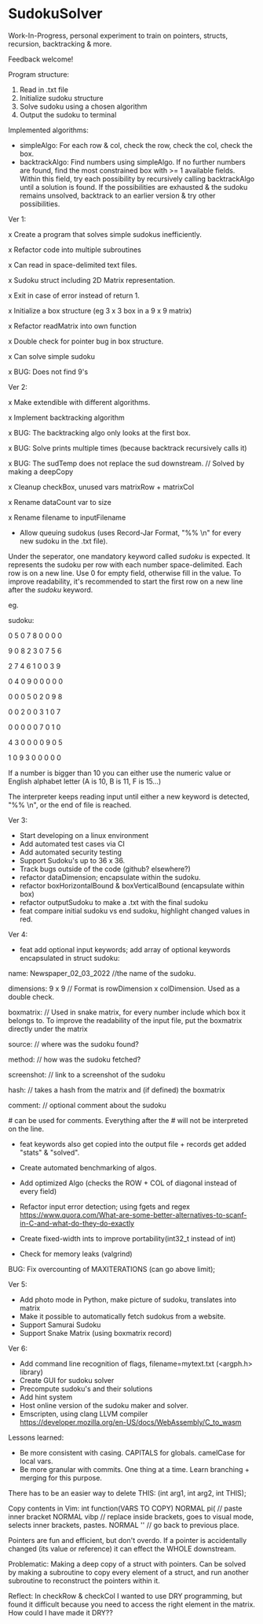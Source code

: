 # SudokuSolver

Work-In-Progress, personal experiment to train on pointers, structs, recursion, backtracking & more. 

Feedback welcome!

Program structure:
1. Read in .txt file
2. Initialize sudoku structure
3. Solve sudoku using a chosen algorithm
4. Output the sudoku to terminal

Implemented algorithms:
- simpleAlgo: For each row & col, check the row, check the col, check the box.
- backtrackAlgo: Find numbers using simpleAlgo. If no further numbers are found, find the most constrained box with >= 1 available fields. Within this field, try each possibility by recursively calling backtrackAlgo until a solution is found. If the possibilities are exhausted & the sudoku remains unsolved, backtrack to an earlier version & try other possibilities.

Ver 1: 

x Create a program that solves simple sudokus inefficiently.

x Refactor code into multiple subroutines

x Can read in space-delimited text files.

x Sudoku struct including 2D Matrix representation. 

x Exit in case of error instead of return 1.

x Initialize a box structure (eg 3 x 3 box in a 9 x 9 matrix)

x Refactor readMatrix into own function

x Double check for pointer bug in box structure.

x Can solve simple sudoku

x BUG: Does not find 9's

Ver 2: 

x Make extendible with different algorithms.

x Implement backtracking algorithm

x BUG: The backtracking algo only looks at the first box. 

x BUG: Solve prints multiple times (because backtrack recursively calls it)

x BUG: The sudTemp does not replace the sud downstream. // Solved by making a deepCopy

x Cleanup checkBox, unused vars matrixRow + matrixCol

x Rename dataCount var to size

x Rename filename to inputFilename

- Allow queuing sudokus (uses Record-Jar Format, "%% \n" for every new sudoku in the .txt file).

Under the seperator, one mandatory keyword called *sudoku* is expected. It represents the sudoku per row with each number space-delimited. Each row is on a new line. Use 0 for empty field, otherwise fill in the value. To improve readability, it's recommended to start the first row on a new line after the *sudoku* keyword.

eg.

sudoku:

0 5 0 7 8 0 0 0 0

9 0 8 2 3 0 7 5 6

2 7 4 6 1 0 0 3 9

0 4 0 9 0 0 0 0 0

0 0 0 5 0 2 0 9 8

0 0 2 0 0 3 1 0 7

0 0 0 0 0 7 0 1 0

4 3 0 0 0 0 9 0 5

1 0 9 3 0 0 0 0 0

If a number is bigger than 10 you can either use the numeric value or English alphabet letter (A is 10, B is 11, F is 15…)

The interpreter keeps reading input until either a new keyword is detected, "%% \n", or the end of file is reached.


Ver 3:
- Start developing on a linux environment
- Add automated test cases via CI
- Add automated security testing 
- Support Sudoku's up to 36 x 36.
- Track bugs outside of the code (github? elsewhere?)
- refactor dataDimension; encapsulate within the sudoku.
- refactor boxHorizontalBound & boxVerticalBound (encapsulate within box)
- refactor outputSudoku to make a .txt with the final sudoku
- feat compare initial sudoku vs end sudoku, highlight changed values in red.

Ver 4:


- feat add optional input keywords; add array of optional keywords encapsulated in struct sudoku:

name: Newspaper_02_03_2022 //the name of the sudoku.

dimensions: 9 x 9 // Format is rowDimension x colDimension. Used as a double check. 

boxmatrix: // Used in snake matrix, for every number include which box it belongs to. To improve the readability of the input file, put the boxmatrix directly under the matrix

source: // where was the sudoku found?

method: // how was the sudoku fetched?

screenshot: // link to a screenshot of the sudoku 

hash: // takes a hash from the matrix and (if defined) the boxmatrix

comment: // optional comment about the sudoku

\# can be used for comments. Everything after the # will not be interpreted on the line. 

- feat keywords also get copied into the output file + records get added "stats" & "solved".

- Create automated benchmarking of algos.
- Add optimized Algo (checks the ROW + COL of diagonal instead of every field)
- Refactor input error detection; using fgets and regex
https://www.quora.com/What-are-some-better-alternatives-to-scanf-in-C-and-what-do-they-do-exactly

- Create fixed-width ints to improve  portability(int32_t instead of int)
- Check for memory leaks (valgrind)

BUG: Fix overcounting of MAXITERATIONS (can go above limit);

Ver 5:
- Add photo mode in Python, make picture of sudoku, translates into matrix
- Make it possible to automatically fetch sudokus from a website.
- Support Samurai Sudoku
- Support Snake Matrix (using boxmatrix record)

Ver 6:
- Add command line recognition of flags, filename=mytext.txt (<argph.h> library)
- Create GUI for sudoku solver
- Precompute sudoku's and their solutions
- Add hint system
- Host online version of the sudoku maker and solver.
- Emscripten, using clang LLVM compiler https://developer.mozilla.org/en-US/docs/WebAssembly/C_to_wasm

Lessons learned:

- Be more consistent with casing. CAPITALS for globals. camelCase for local vars.
- Be more granular with commits. One thing at a time. Learn branching + merging for this purpose.

There has to be an easier way to delete THIS:
(int arg1, int arg2, int THIS);

Copy contents in Vim:
int function(VARS TO COPY)
NORMAL pi( // paste inner bracket
NORMAL vibp // replace inside brackets, goes to visual mode, selects inner brackets, pastes.
NORMAL '' // go back to previous place.

Pointers are fun and efficient, but don't overdo. If a pointer is accidentally changed (its value or reference) it can effect the WHOLE downstream.

Problematic: Making a deep copy of a struct with pointers. Can be solved by making a subroutine to copy every element of a struct, and run another subroutine to reconstruct the pointers within it.

Reflect: 
In checkRow & checkCol I wanted to use DRY programming, but found it difficult because you need to access the right element in the matrix. How could I have made it DRY??
